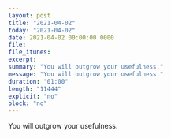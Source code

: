 ```yaml
---
layout: post
title: "2021-04-02"
today: "2021-04-02"
date: 2021-04-02 00:00:00 0000
file:
file_itunes:
excerpt:
summary: "You will outgrow your usefulness."
message: "You will outgrow your usefulness."
duration: "01:00"
length: "11444"
explicit: "no"
block: "no"
---
```

You will outgrow your usefulness.


